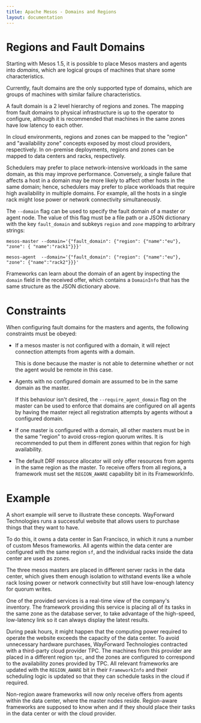 ```yaml
---
title: Apache Mesos - Domains and Regions
layout: documentation
---
```


# Regions and Fault Domains

Starting with Mesos 1.5, it is possible to place Mesos masters and agents into
*domains*, which are logical groups of machines that share some characteristics.

Currently, fault domains are the only supported type of domains, which are
groups of machines with similar failure characteristics.

A fault domain is a 2 level hierarchy of regions and zones. The mapping from
fault domains to physical infrastructure is up to the operator to configure,
although it is recommended that machines in the same zones have low latency to
each other.

In cloud environments, regions and zones can be mapped to the "region" and
"availability zone" concepts exposed by most cloud providers, respectively.
In on-premise deployments, regions and zones can be mapped to data centers and
racks, respectively.

Schedulers may prefer to place network-intensive workloads in the same domain,
as this may improve performance. Conversely, a single failure that affects a
host in a domain may be more likely to affect other hosts in the same domain;
hence, schedulers may prefer to place workloads that require high availability
in multiple domains. For example, all the hosts in a single rack might lose
power or network connectivity simultaneously.

The `--domain` flag can be used to specify the fault domain of a master or
agent node. The value of this flag must be a file path or a JSON dictionary
with the key `fault_domain` and subkeys `region` and `zone` mapping to
arbitrary strings:

    mesos-master --domain='{"fault_domain": {"region": {"name":"eu"}, "zone": { "name":"rack1"}}}'

    mesos-agent  --domain='{"fault_domain": {"region": {"name":"eu"}, "zone": {"name":"rack2"}}}'

Frameworks can learn about the domain of an agent by inspecting the `domain`
field in the received offer, which contains a `DomainInfo` that has the
same structure as the JSON dictionary above.


# Constraints

When configuring fault domains for the masters and agents, the following
constraints must be obeyed:

 * If a mesos master is not configured with a domain, it will reject connection
   attempts from agents with a domain.

   This is done because the master is not able to determine whether or not the
   agent would be remote in this case.

 * Agents with no configured domain are assumed to be in the same domain as the
   master.

   If this behaviour isn't desired, the `--require_agent_domain` flag on the
   master can be used to enforce that domains are configured on all agents by
   having the master reject all registration attempts by agents without a
   configured domain.

 * If one master is configured with a domain, all other masters must be in the
   same "region" to avoid cross-region quorum writes. It is recommended to put
   them in different zones within that region for high availability.

 * The default DRF resource allocator will only offer resources from agents in
   the same region as the master. To receive offers from all regions, a
   framework must set the `REGION_AWARE` capability bit in its FrameworkInfo.


# Example

A short example will serve to illustrate these concepts. WayForward Technologies
runs a successful website that allows users to purchase things that they want
to have.

To do this, it owns a data center in San Francisco, in which it runs a number of
custom Mesos frameworks. All agents within the data center are configured with
the same region `sf`, and the individual racks inside the data center are used
as zones.

The three mesos masters are placed in different server racks in the data center,
which gives them enough isolation to withstand events like a whole rack losing
power or network connectivity but still have low-enough latency for
quorum writes.

One of the provided services is a real-time view of the company's inventory.
The framework providing this service is placing all of its tasks in the same
zone as the database server, to take advantage of the high-speed, low-latency
link so it can always display the latest results.

During peak hours, it might happen that the computing power required to operate
the website exceeds the capacity of the data center. To avoid unnecessary
hardware purchases, WayForward Technologies contracted with a third-party cloud
provider TPC. The machines from this provider are placed in a different
region `tpc`, and the zones are configured to correspond to the availability
zones provided by TPC. All relevant frameworks are updated with the
`REGION_AWARE` bit in their `FrameworkInfo` and their scheduling logic is
updated so that they can schedule tasks in the cloud if required.

Non-region aware frameworks will now only receive offers from agents within
the data center, where the master nodes reside. Region-aware frameworks are
supposed to know when and if they should place their tasks in the data center
or with the cloud provider.
